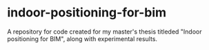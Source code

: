 # indoor-positioning-for-bim
A repository for code created for my master's thesis titleded "Indoor positioning for BIM", along with experimental results.
